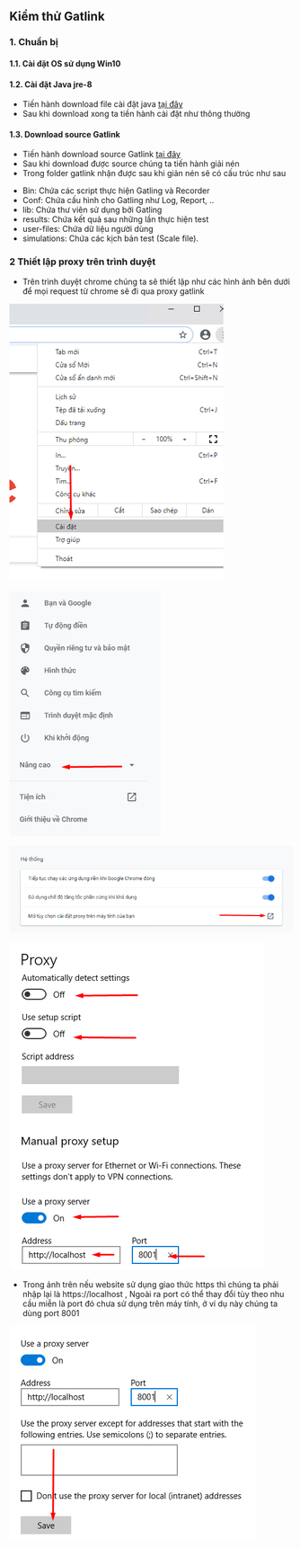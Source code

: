 ## Kiểm thử Gatlink

### 1. Chuẩn bị

#### 1.1. Cài đặt OS sử dụng Win10
#### 1.2. Cài đặt Java jre-8

- Tiến hành download file cài đặt java <a href="https://www.oracle.com/java/technologies/javase-jdk8-downloads.html" target="_blank">tại đây</a>
- Sau khi download xong ta tiền hành cài đặt như thông thường

#### 1.3. Download source Gatlink

- Tiến hành download source Gatlink <a href="https://repo1.maven.org/maven2/io/gatling/highcharts/gatling-charts-highcharts-bundle/3.2.0/gatling-charts-highcharts-bundle-3.2.0-bundle.zip
" target="_blank">tại đây</a>
- Sau khi download được source chúng ta tiến hành giải nén
- Trong folder gatlink nhận được sau khi giản nén sẽ có cấu trúc như sau

+ Bin: Chứa các script thực hiện Gatling và Recorder
+ Conf: Chứa cấu hình cho Gatling như Log, Report, ..
+ lib: Chứa thư viên sử dụng bởi Gatling
+ results: Chứa kết quả sau những lần thực hiện test
+ user-files: Chứa dữ liệu người dùng
+ simulations: Chứa các kịch bản test (Scale file).

### 2 Thiết lập proxy trên trình duyệt 

- Trên trình duyệt chrome chúng ta sẽ thiết lập như các hình ảnh bên dưới để mọi request từ chrome sẽ đi qua proxy gatlink

![](./img/1.png)

![](./img/2.png)

![](./img/3.png)

![](./img/4.png)

+ Trong ảnh trên nếu website sử dụng giao thức https thì chúng ta phải nhập lại là https://localhost  , Ngoài ra port có thể thay đổi tùy theo nhu cầu miễn là port đó chưa sử dụng trên máy tính, ở ví dụ này chúng ta dùng port 8001

![](./img/5.png)


